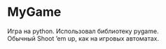# MyGame
Игра на python. Использовал библиотеку pygame.
<br>
Обычный Shoot ’em up, как на игровых автоматах.
